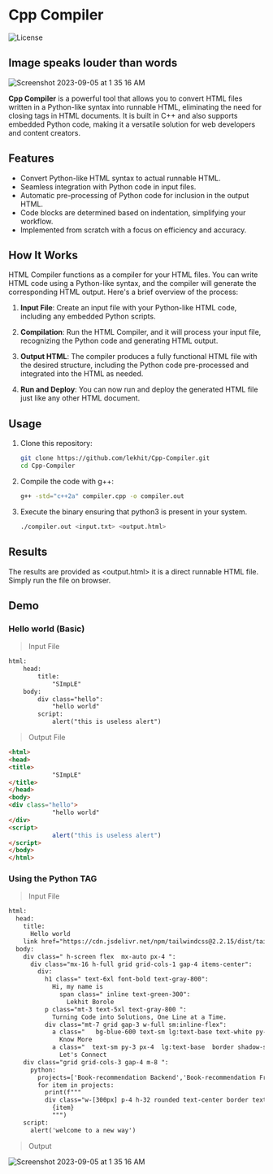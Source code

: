 # Cpp Compiler

![License](https://img.shields.io/badge/license-MIT-blue)

 ## Image speaks louder than words
 
   ![Screenshot 2023-09-05 at 1 35 16 AM](https://github.com/lekhit/Cpp-Compiler/assets/82832791/efe0a3a2-9c4c-479d-a16f-ce30dafe3111)



**Cpp Compiler** is a powerful tool that allows you to convert HTML files written in a Python-like syntax into runnable HTML, eliminating the need for closing tags in HTML documents. It is built in C++ and also supports embedded Python code, making it a versatile solution for web developers and content creators.

## Features

- Convert Python-like HTML syntax to actual runnable HTML.
- Seamless integration with Python code in input files.
- Automatic pre-processing of Python code for inclusion in the output HTML.
- Code blocks are determined based on indentation, simplifying your workflow.
- Implemented from scratch with a focus on efficiency and accuracy.

## How It Works

HTML Compiler functions as a compiler for your HTML files. You can write HTML code using a Python-like syntax, and the compiler will generate the corresponding HTML output. Here's a brief overview of the process:

1. **Input File**: Create an input file with your Python-like HTML code, including any embedded Python scripts.

2. **Compilation**: Run the HTML Compiler, and it will process your input file, recognizing the Python code and generating HTML output.

3. **Output HTML**: The compiler produces a fully functional HTML file with the desired structure, including the Python code pre-processed and integrated into the HTML as needed.

4. **Run and Deploy**: You can now run and deploy the generated HTML file just like any other HTML document.

## Usage

1. Clone this repository:

   ```bash
   git clone https://github.com/lekhit/Cpp-Compiler.git
   cd Cpp-Compiler
   ```
2. Compile the code with g++:
   ```bash
   g++ -std="c++2a" compiler.cpp -o compiler.out
   ```
3. Execute the binary ensuring that python3 is present in your system.
   ```bash
   ./compiler.out <input.txt> <output.html>
   ```
## Results
The results are provided as <output.html> it is a direct runnable HTML file. Simply run the file on browser.

## Demo
### Hello world (Basic)
> Input File
```html
html:
    head:
        title:
            "SImpLE"
    body:
        div class="hello":
            "hello world"
        script:
            alert("this is useless alert")
```
> Output File
```html
<html>
<head>
<title>
            "SImpLE"
</title>
</head>
<body>
<div class="hello">
            "hello world"
</div>
<script>
            alert("this is useless alert")
</script>
</body>
</html>
```
### Using the Python TAG
> Input File
```html
html:
  head:
    title:
      Hello world
    link href="https://cdn.jsdelivr.net/npm/tailwindcss@2.2.15/dist/tailwind.min.css" rel="stylesheet":
  body:
    div class=" h-screen flex  mx-auto px-4 ":
      div class="mx-16 h-full grid grid-cols-1 gap-4 items-center":
        div:
          h1 class=" text-6xl font-bold text-gray-800":
            Hi, my name is 
              span class=" inline text-green-300":
                Lekhit Borole
          p class="mt-3 text-5xl text-gray-800 ":
            Turning Code into Solutions, One Line at a Time.
          div class="mt-7 grid gap-3 w-full sm:inline-flex":
            a class="   bg-blue-600 text-sm lg:text-base text-white py-3 px-4 font-medium rounded-md" href="#":
              Know More
            a class="  text-sm py-3 px-4  lg:text-base  border shadow-sm font-medium rounded-md " href="#":
              Let's Connect
    div class="grid grid-cols-3 gap-4 m-8 ":
      python:
        projects=['Book-recommendation Backend','Book-recommendation Frontend','Cpp-Compiler']
        for item in projects:
          print(f"""
          div class="w-[300px] p-4 h-32 rounded text-center border text-2xl text-gray-800 font-medium ":
            {item}
            """)
    script:
      alert('welcome to a new way')
```
> Output

   ![Screenshot 2023-09-05 at 1 35 16 AM](https://github.com/lekhit/Cpp-Compiler/assets/82832791/efe0a3a2-9c4c-479d-a16f-ce30dafe3111)

